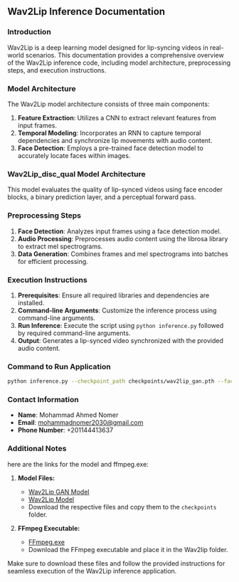 ## Wav2Lip Inference Documentation

### Introduction
Wav2Lip is a deep learning model designed for lip-syncing videos in real-world scenarios. This documentation provides a comprehensive overview of the Wav2Lip inference code, including model architecture, preprocessing steps, and execution instructions.

### Model Architecture
The Wav2Lip model architecture consists of three main components:
1. **Feature Extraction**: Utilizes a CNN to extract relevant features from input frames.
2. **Temporal Modeling**: Incorporates an RNN to capture temporal dependencies and synchronize lip movements with audio content.
3. **Face Detection**: Employs a pre-trained face detection model to accurately locate faces within images.

### Wav2Lip_disc_qual Model Architecture
This model evaluates the quality of lip-synced videos using face encoder blocks, a binary prediction layer, and a perceptual forward pass.

### Preprocessing Steps
1. **Face Detection**: Analyzes input frames using a face detection model.
2. **Audio Processing**: Preprocesses audio content using the librosa library to extract mel spectrograms.
3. **Data Generation**: Combines frames and mel spectrograms into batches for efficient processing.

### Execution Instructions
1. **Prerequisites**: Ensure all required libraries and dependencies are installed.
2. **Command-line Arguments**: Customize the inference process using command-line arguments.
3. **Run Inference**: Execute the script using `python inference.py` followed by required command-line arguments.
4. **Output**: Generates a lip-synced video synchronized with the provided audio content.

### Command to Run Application
```bash
python inference.py --checkpoint_path checkpoints/wav2lip_gan.pth --face media/13.jpg --audio media/1.mp3 --outfile results/ii.mp4
```

### Contact Information
- **Name**: Mohammad Ahmed Nomer
- **Email**: mohammadnomer2030@gmail.com
- **Phone Number**: +201144413637

### Additional Notes
here are the links for the model and ffmpeg.exe:

1. **Model Files:**
   - [Wav2Lip GAN Model](https://iiitaphyd-my.sharepoint.com/:u:/g/personal/radrabha_m_research_iiit_ac_in/EdjI7bZlgApMqsVoEUUXpLsBxqXbn5z8VTmoxp55YNDcIA?e=n9ljGW)
   - [Wav2Lip Model](https://iiitaphyd-my.sharepoint.com/:u:/g/personal/radrabha_m_research_iiit_ac_in/Eb3LEzbfuKlJiR600lQWRxgBIY27JZg80f7V9jtMfbNDaQ?e=TBFBVW)
   - Download the respective files and copy them to the `checkpoints` folder.

2. **FFmpeg Executable:**
   - [FFmpeg.exe](https://www.gyan.dev/ffmpeg/builds/)
   - Download the FFmpeg executable and place it in the Wav2lip folder.

Make sure to download these files and follow the provided instructions for seamless execution of the Wav2Lip inference application.
